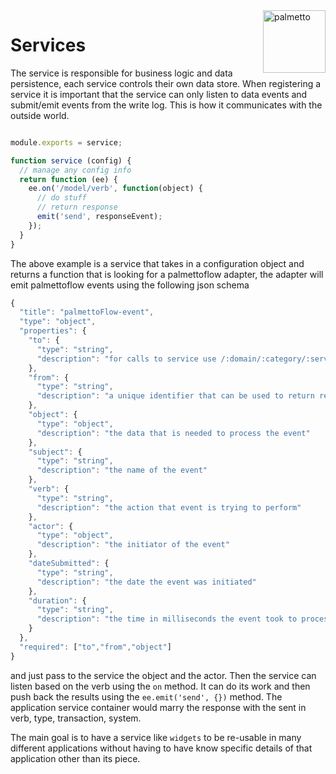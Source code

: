 <img src="palmetto2.png" alt="palmetto" align="right" height="100px" width="100px" />

# Services

The service is responsible for business logic and data persistence, each service controls their own data store.  When registering a service it is important that the service can only listen to data events and submit/emit events from the write log.  This is how it communicates with the outside world.

``` js

module.exports = service;

function service (config) {
  // manage any config info
  return function (ee) {
    ee.on('/model/verb', function(object) {
      // do stuff
      // return response
      emit('send', responseEvent);      
    });
  }
}

```

The above example is a service that takes in a configuration object and returns a function that is looking for a palmettoflow adapter, the adapter will emit palmettoflow events using the following json schema

``` js
{
  "title": "palmettoFlow-event",
  "type": "object",
  "properties": {
    "to": {
      "type": "string",
      "description": "for calls to service use /:domain/:category/:service/:action"
    },
    "from": {
      "type": "string",
      "description": "a unique identifier that can be used to return response"
    },
    "object": {
      "type": "object",
      "description": "the data that is needed to process the event"
    },
    "subject": {
      "type": "string",
      "description": "the name of the event"
    },
    "verb": {
      "type": "string",
      "description": "the action that event is trying to perform"
    },
    "actor": {
      "type": "object",
      "description": "the initiator of the event"
    },
    "dateSubmitted": {
      "type": "string",
      "description": "the date the event was initiated"
    },
    "duration": {
      "type": "string",
      "description": "the time in milliseconds the event took to process"
    }
  },
  "required": ["to","from","object"]
}
```


and just pass to the service the object and the actor.  Then the service can listen based on the verb using the `on` method.  It can do its work and then push back the results using the `ee.emit('send', {})` method.  The application service container would marry the response with the sent in verb, type, transaction, system.

The main goal is to have a service like `widgets` to be re-usable in many different applications without having to have know specific details of that application other than its piece.



